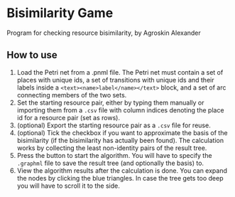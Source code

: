 # Bisimilarity Game
Program for checking resource bisimilarity, by Agroskin Alexander


## How to use
1. Load the Petri net from a .pnml file. The Petri net must contain a set of places with unique ids, a set of transitions with unique ids and their labels inside a `<text><name>label</name></text>` block, and a set of arc connecting members of the two sets.
2. Set the starting resource pair, either by typing them manually or importing them from a `.csv` file with column indices denoting the place id for a resource pair (set as rows).
3. (optional) Export the starting resource pair as a `.csv` file for reuse.
4. (optional) Tick the checkbox if you want to approximate the basis of the bisimilarity (if the bisimilarity has actually been found). The calculation works by collecting the least non-identity pairs of the result tree.
5. Press the button to start the algorithm. You will have to specify the `.graphml` file to save the result tree (and optionally the basis) to.
6. View the algorithm results after the calculation is done. You can expand the nodes by clicking the blue triangles. In case the tree gets too deep you will have to scroll it to the side.
